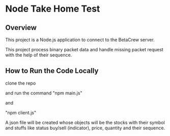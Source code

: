 # Node Take Home Test

## Overview

This project is a Node.js application to connect to the BetaCrew server.

This project process binary packet data and handle missing packet request with the help of their sequence.

## How to Run the Code Locally

clone the repo

and run the command 
"npm main.js" 

and

"npm client.js"

A json file will be created whose objects will be the stocks with their symbol and stuffs like status buy/sell (indicator), price, quantity and their sequence.


